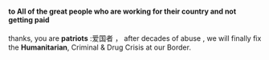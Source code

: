 #### to All of the  great people who are working for their country and not getting paid 
thanks, you are **patriots** :爱国者 ， after decades of abuse , we will finally fix the **Humanitarian**, Criminal & Drug Crisis 
at our Border.
